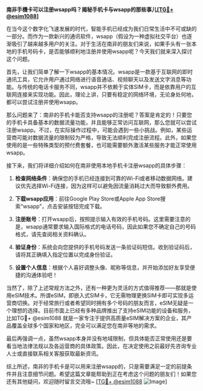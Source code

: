**南非手機卡可以注册wsapp吗？揭秘手机卡与wsapp的那些事儿[[TG💪+ @esim1088](https://t.me/s/esim1088)]**

在当今这个数字化飞速发展的时代，智能手机已经成为我们日常生活中不可或缺的一部分。而作为一款新兴的通讯软件，wsapp（假设为一种虚拟社交平台）也逐渐吸引了越来越多用户的关注。对于生活在南非的朋友们来说，如果手头有一张本地的手机号码卡，是否能够顺利地注册并使用wsapp呢？今天我们就来深入探讨这个问题。

首先，让我们简单了解一下wsapp的基本情况。wsapp是一款基于互联网的即时通讯工具，它允许用户通过网络进行语音通话、视频聊天以及发送文字消息等功能。与传统的电话卡服务不同，wsapp并不依赖于实体SIM卡，而是依靠用户的互联网连接来实现功能。因此，理论上讲，只要有稳定的网络环境，无论身处何地，都可以尝试注册并使用wsapp。

那么问题来了：南非的手机卡能否支持wsapp的注册呢？答案是肯定的！只要您的手机卡具备基本的数据流量功能，并且能够正常访问互联网，那么您就可以尝试注册wsapp。不过，在实际操作过程中，可能会遇到一些小挑战。例如，某些运营商可能对数据流量的限制较为严格，导致无法顺利完成注册流程。此外，如果您使用的是一些特殊类型的预付费套餐，也可能需要额外激活某些服务才能正常使用wsapp。

接下来，我们将详细介绍如何在南非使用本地手机卡注册wsapp的具体步骤：

1. **检查网络条件**：确保您的手机已经连接到可靠的Wi-Fi或者移动数据网络。建议优先选择Wi-Fi连接，因为这样可以避免因流量消耗过大而导致额外费用。

2. **下载wsapp应用**：前往Google Play Store或Apple App Store搜索“wsapp”，点击安装按钮完成下载。

3. **注册账号**：打开wsapp后，按照提示输入有效的手机号码。这里需要注意的是，wsapp通常要求输入国际格式的电话号码，因此如果您不确定自己的号码格式，请先查阅相关资料确认。

4. **验证身份**：系统会向您提供的手机号码发送一条验证码短信。收到验证码后，请将其正确填入指定位置以完成身份验证。

5. **设置个人信息**：根据个人喜好调整头像、昵称等信息，并开始添加好友享受便捷的沟通体验吧！

当然了，除了上述常规方法之外，还有一种更为灵活的方式值得推荐——那就是使用eSIM技术。所谓eSIM，即嵌入式SIM卡，它无需物理更换SIM卡即可实现多运营商切换。对于经常旅行或者希望同时拥有多个号码的朋友而言，eSIM无疑是一个理想的选择。目前市面上已经有多种品牌推出了支持eSIM功能的设备和服务，比如TG💪+ @esim1088 就是一家专注于提供高质量eSIM解决方案的企业，其产品覆盖全球多个国家和地区，完全可以满足您在南非等地的需求。

最后再强调一点，虽然wsapp本身并没有地域限制，但具体能否正常使用还是要看当地法律法规以及各运营商的具体政策。因此，在决定使用之前最好先咨询专业人士或直接联系相关客服获取最新资讯。

综上所述，南非的手机卡是可以用来注册wsapp的，只是需要满足一定的前提条件并且注意细节问题。希望这篇文章能帮助到正在考虑这个问题的朋友们！如果您还有其他疑问，欢迎随时留言交流哦~ [[TG💪+ @esim1088](https://t.me/s/esim1088) ![Image](https://i.postimg.cc/4NQfJmqS/Snipaste-2025-05-13-00-14-12.png)]